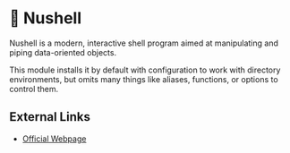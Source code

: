 # 🔗 Nushell
Nushell is a modern, interactive shell program aimed at manipulating and piping data-oriented objects.

This module installs it by default with configuration to work with directory environments, but omits many things like aliases, functions, or options to control them.


## External Links
- [Official Webpage](https://www.nushell.sh/)
